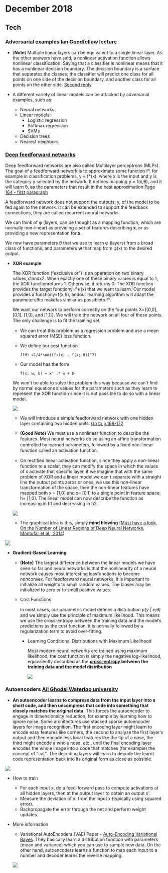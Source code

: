 December 2018
==========

Tech
----

### Adversarial examples [Ian Goodfellow lecture](https://www.youtube.com/watch?v=CIfsB_EYsVI)

  -  (**Note**) Multiple linear layers can be equivalent to a single linear layer. As the other answers have said, a nonlinear activation function allows nonlinear classification. Saying that a classifier is nonlinear means that it has a nonlinear decision boundary. The decision boundary is a surface that separates the classes; the classifier will predict one class for all points on one side of the decision boundary, and another class for all points on the other side. [Second reply](https://stats.stackexchange.com/questions/222639/what-makes-neural-networks-a-nonlinear-classification-model)
  
  - A different variety of linear models can be attacked by adversarial examples, such as:
    - Neural networks
    - Linear models:
      - Logistic regression
      - Softmax regression
      - SVMs
    - Decision trees
    - Nearest neighbors
    
### [Deep feedforward networks](http://www.deeplearningbook.org/contents/mlp.html)

Deep feedforward networks are also called Multilayer perceptrons (MLPs). The goal of a feedforward network is to approximate some function f*, for example in classification problems, y = f*(x), where x is the input and y is the category y selected by the network. It defines mapping y = f(x,θ), and it will learn θ, as the parameters that result in the best approximation [Page 164 - first paragraph](http://www.deeplearningbook.org/contents/mlp.html)
  
A feedforward network does not support the outputs, y, of the model to be fed again to the network. It can be extended to support the feedback connections, they are called recurrent neural networks.

We can think of φ (layers, can be thought as a mapping function, which are normally non-linear) as providing a set of features describing **x**, or as providing a new representation for **x**.

We now have parameters θ that we use to learn φ (layers) from a broad class of functions, and parameters **w** that map from φ(x) to the desired output.

  - **XOR example**
  
    The XOR function (“exclusive or”) is an operation on two binary values,x1andx2. When exactly one of these binary values is equal to 1, the XOR functionreturns 1. Otherwise, it returns 0. The XOR function provides the target functiony=f∗(x) that we want to learn. Our model provides a functiony=f(x;θ), andour learning algorithm will adapt the parametersθto makefas similar as possibleto f*.
    
    We want our network to perform correctly on the four points X={[0,0], [0,1], [1,0], and [1,1]}. We will train the network on all four of these points. The only challenge is to ﬁt the training set.
    
      - We can treat this problem as a regression problem and use a mean squared error (MSE) loss function.
      
      - We define our cost function 
        ```
        J(θ) =1/4*sum((f∗(x) − f(x; θ))^2) 
        ```
      - Our model has the form
        ```
        f(x; w, b) = x' .* w + b
        ```
       We won't be able to solve the problem this way because we can't find by normal equations a values for the parameters such as they learn to represent the XOR function since it is not possible to do so with a linear model.  
       
       ![](https://i.imgur.com/Z3hucYc.png)
          
      - We will introduce a simple feedforward network with one hidden layer containing two hidden units. [Go to p.168-172](http://www.deeplearningbook.org/contents/mlp.html#pf6)
      
      - **(Good Note)**  We must use a nonlinear function to describe the features. Most neural networks do so using an aﬃne transformation controlled by learned parameters, followed by a ﬁxed non-linear function called an activation function.
      
      - On rectiﬁed linear activation function, since they apply a non-linear function to a scalar, they can modify the space in which the values of x activate that specific layer, if we imagine that with the same problem of XOR and a linear model we can't separate with a straight line the output points zeros or ones, we use this non-linear transformation of the space, then the non-linear features have mapped both x = [1,0] and x= [0,1] to a single point in feature space, h= [1,0]. The linear model can now describe the function as increasing in h1 and decreasing in h2.
      
      ![](https://i.imgur.com/x0MSqjh.png)
      
      - The graphical idea is this, simply **mind blowing** ([Must have a look, On the Number of Linear Regions of
Deep Neural Networks, Montufar et al., 2014](https://arxiv.org/pdf/1402.1869.pdf))
      
![](https://i.imgur.com/dqcO54M.png)

  - **Gradient-Based Learning**
    
    - **(Note)** The largest diﬀerence between the linear models we have seen so far and neuralnetworks is that the nonlinearity of a neural network causes most interesting lossfunctions to become nonconvex. For feedforward neural networks, it is important to initialize all weights to small random values. The biases may be initialized to zero or to small positive values.
    - Cost Functions
      
      In most cases, our parametric model deﬁnes a distribution *p(y | x;θ)* and we simply use the principle of maximum likelihood. This means we use the cross-entropy between the training data and the model’s predictions as the cost function, it is normally followed by a regularization term to avoid over-fitting.
      
      - Learning Conditional Distributions with Maximum Likelihood
        
        Most modern neural networks are trained using maximum likelihood, the cost function is simply the negative log-likelihood, equivalently described as the **[cross-entropy](https://en.wikipedia.org/wiki/Cross_entropy) between the training data and the model distribution**
        
        ![](https://i.imgur.com/FI7DpsV.png)
        
        
      
### Autoencoders [Ali Ghodsi Waterloo university](https://www.youtube.com/watch?v=uaaqyVS9-rM)

  - **An autoencoder learns to compress data from the input layer into a short code, and then uncompress that code into something that closely matches the original data**. This forces the autoencoder to engage in dimensionality reduction, for example by learning how to ignore noise. Some architectures use stacked sparse autoencoder layers for image recognition. The first encoding layer might learn to encode easy features like corners, the second to analyze the first layer's output and then encode less local features like the tip of a nose, the third might encode a whole nose, etc., until the final encoding layer encodes the whole image into a code that matches (for example) the concept of "cat". The decoding layers will learn to decode the learnt code representation back into its original form as close as possible.
  
  ![](https://upload.wikimedia.org/wikipedia/commons/thumb/2/28/Autoencoder_structure.png/350px-Autoencoder_structure.png)
  
  - How to train
    - For each input x, do a feed-forward pass to compute activations at all hidden layers, then at the output layer to obtain an output x'.
    - Measure the deviation of x' from the input x (typically using squared error).
    - Backpropagate the error through the net and perform weight updates.
    
  - More information
  
    - Variational AutoEncoders (VAE) Paper - [Auto-Encoding Variational Bayes](https://arxiv.org/pdf/1312.6114v10.pdf). They basically learn a distribution function with parameters (mean and variance) which you can use to sample new data. On the other hand, autoencoders learns a function to map each input to a number and decoder learns the reverse mapping.
    
    ![](https://qph.fs.quoracdn.net/main-qimg-62c793e38456b093cd83fd5476aed596.webp)
    
    
